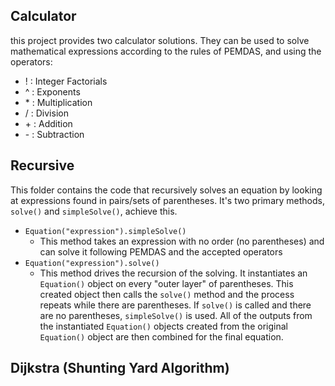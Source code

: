 ## Calculator

this project provides two calculator solutions. They can be used to solve mathematical expressions
according to the rules of PEMDAS, and using the operators:
- ! : Integer Factorials
- ^ : Exponents
- \* : Multiplication
- / : Division
- \+ : Addition
- \- : Subtraction


## Recursive

This folder contains the code that recursively solves an equation by looking at expressions
found in pairs/sets of parentheses. It's two primary methods, `solve()` and `simpleSolve()`, achieve this.

- `Equation("expression").simpleSolve()`
    - This method takes an expression with no order (no parentheses) and can solve it following PEMDAS and the
    accepted operators
- `Equation("expression").solve()`
    - This method drives the recursion of the solving. It instantiates an `Equation()` object on every "outer layer"
    of parentheses. This created object then calls the `solve()` method and the process repeats while there are parentheses.
    If `solve()` is called and there are no parentheses, `simpleSolve()` is used. All of the outputs from the instantiated
    `Equation()` objects created from the original `Equation()` object are then combined for the final equation.

## Dijkstra (Shunting Yard Algorithm)